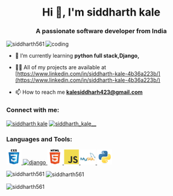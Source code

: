 <h1 align="center">Hi 👋, I'm siddharth kale</h1>
<h3 align="center">A passionate software developer from India</h3>
<img align="right" alt="coding" width="400" src="https://steamuserimages-a.akamaihd.net/ugc/1631947648964785474/81CBA15178466DD47195A239232202E78987B714/?imw=637&imh=358&ima=fit&impolicy=Letterbox&imcolor=%23000000&letterbox=true">

<p align="left"> <img src="https://komarev.com/ghpvc/?username=siddharth561&label=Profile%20views&color=0e75b6&style=flat" alt="siddharth561" /> </p>

- 🌱 I’m currently learning **python full stack,Django,**

- 👨‍💻 All of my projects are available at [https://www.linkedin.com/in/siddharth-kale-4b36a223b/](https://www.linkedin.com/in/siddharth-kale-4b36a223b/)

- 📫 How to reach me **kalesiddharh423@gmail.com**

<h3 align="left">Connect with me:</h3>
<p align="left">
<a href="https://linkedin.com/in/siddharth kale" target="blank"><img align="center" src="https://raw.githubusercontent.com/rahuldkjain/github-profile-readme-generator/master/src/images/icons/Social/linked-in-alt.svg" alt="siddharth kale" height="30" width="40" /></a>
<a href="https://instagram.com/siddharth_kale__" target="blank"><img align="center" src="https://raw.githubusercontent.com/rahuldkjain/github-profile-readme-generator/master/src/images/icons/Social/instagram.svg" alt="siddharth_kale__" height="30" width="40" /></a>
</p>

<h3 align="left">Languages and Tools:</h3>
<p align="left"> <a href="https://www.w3schools.com/css/" target="_blank" rel="noreferrer"> <img src="https://raw.githubusercontent.com/devicons/devicon/master/icons/css3/css3-original-wordmark.svg" alt="css3" width="40" height="40"/> </a> <a href="https://www.djangoproject.com/" target="_blank" rel="noreferrer"> <img src="https://cdn.worldvectorlogo.com/logos/django.svg" alt="django" width="40" height="40"/> </a> <a href="https://www.w3.org/html/" target="_blank" rel="noreferrer"> <img src="https://raw.githubusercontent.com/devicons/devicon/master/icons/html5/html5-original-wordmark.svg" alt="html5" width="40" height="40"/> </a> <a href="https://developer.mozilla.org/en-US/docs/Web/JavaScript" target="_blank" rel="noreferrer"> <img src="https://raw.githubusercontent.com/devicons/devicon/master/icons/javascript/javascript-original.svg" alt="javascript" width="40" height="40"/> </a> <a href="https://www.mysql.com/" target="_blank" rel="noreferrer"> <img src="https://raw.githubusercontent.com/devicons/devicon/master/icons/mysql/mysql-original-wordmark.svg" alt="mysql" width="40" height="40"/> </a> <a href="https://www.python.org" target="_blank" rel="noreferrer"> <img src="https://raw.githubusercontent.com/devicons/devicon/master/icons/python/python-original.svg" alt="python" width="40" height="40"/> </a> </p>

<p><img align="left" src="https://github-readme-stats.vercel.app/api/top-langs?username=siddharth561&show_icons=true&locale=en&layout=compact" alt="siddharth561" /></p>

<p>&nbsp;<img align="center" src="https://github-readme-stats.vercel.app/api?username=siddharth561&show_icons=true&locale=en" alt="siddharth561" /></p>

<p><img align="center" src="https://github-readme-streak-stats.herokuapp.com/?user=siddharth561&" alt="siddharth561" /></p
